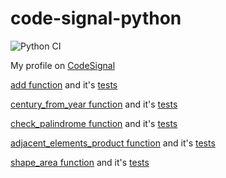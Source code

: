 # code-signal-python
![Python CI](https://github.com/BurhanH/code-signal-python/workflows/Python%20CI/badge.svg)

My profile on [CodeSignal](https://app.codesignal.com/profile/baur_u)

[add function](https://github.com/BurhanH/code-signal-python/blob/master/source/add.py) and it's [tests](https://github.com/BurhanH/code-signal-python/blob/master/tests/test_add.py)

[century_from_year function](https://github.com/BurhanH/code-signal-python/blob/master/source/century_from_year.py) and it's [tests](https://github.com/BurhanH/code-signal-python/blob/master/tests/test_century_from_year.py)

[check_palindrome function](https://github.com/BurhanH/code-signal-python/blob/master/source/palindrome.py) and it's [tests](https://github.com/BurhanH/code-signal-python/blob/master/tests/test_palindrome.py)

[adjacent_elements_product function](https://github.com/BurhanH/code-signal-python/blob/master/source/adjacent_elements_product.py) and it's [tests](https://github.com/BurhanH/code-signal-python/blob/master/source/adjacent_elements_product.py)

[shape_area function](https://github.com/BurhanH/code-signal-python/blob/master/source/shape_area.py) and it's [tests](https://github.com/BurhanH/code-signal-python/blob/master/tests/test_shape_area.py)

